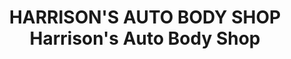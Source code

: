 ---
title: "HARRISON'S AUTO BODY SHOP Harrison's Auto Body Shop"
url: /merced/harrisons-auto-body-shop-harrisons-auto-body-shop/
shop: car repair
---